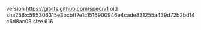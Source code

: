 version https://git-lfs.github.com/spec/v1
oid sha256:c595306315e3bcbff7e1c1516900946e4cade831255a439d72b2bd14c6d8ac03
size 616
